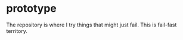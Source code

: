 # prototype
The repository is where I try things that might just fail.  This is fail-fast territory.
